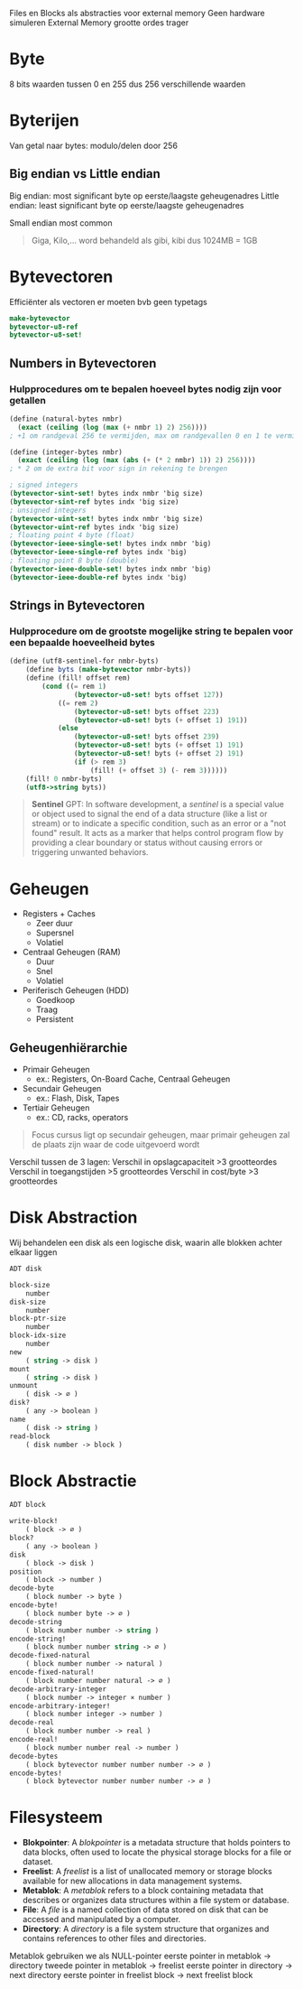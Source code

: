 Files en Blocks als abstracties voor external memory
Geen hardware simuleren
External Memory grootte ordes trager


# Byte
8 bits
waarden tussen 0 en 255
dus 256 verschillende waarden

# Byterijen
Van getal naar bytes:
modulo/delen door 256

## Big endian vs Little endian
Big endian: most significant byte op eerste/laagste geheugenadres
Little endian: least significant byte op eerste/laagste geheugenadres

Small endian most common

> Giga, Kilo,... word behandeld als gibi, kibi dus 1024MB = 1GB
# Bytevectoren
Efficiënter als vectoren er moeten bvb geen typetags

```scheme
make-bytevector
bytevector-u8-ref
bytevector-u8-set!
```
## Numbers in Bytevectoren
### Hulpprocedures om te bepalen hoeveel bytes nodig zijn voor getallen

```scheme
(define (natural-bytes nmbr)
  (exact (ceiling (log (max (+ nmbr 1) 2) 256)))) 
; +1 om randgeval 256 te vermijden, max om randgevallen 0 en 1 te vermijden

(define (integer-bytes nmbr)
  (exact (ceiling (log (max (abs (+ (* 2 nmbr) 1)) 2) 256))))
; * 2 om de extra bit voor sign in rekening te brengen
```

```scheme
; signed integers
(bytevector-sint-set! bytes indx nmbr 'big size)
(bytevector-sint-ref bytes indx 'big size)
; unsigned integers
(bytevector-uint-set! bytes indx nmbr 'big size)
(bytevector-uint-ref bytes indx 'big size)
; floating point 4 byte (float)
(bytevector-ieee-single-set! bytes indx nmbr 'big)
(bytevector-ieee-single-ref bytes indx 'big)
; floating point 8 byte (double)
(bytevector-ieee-double-set! bytes indx nmbr 'big)
(bytevector-ieee-double-ref bytes indx 'big)
```

## Strings in Bytevectoren

### Hulpprocedure om de grootste mogelijke string te bepalen voor een bepaalde hoeveelheid bytes

```scheme
(define (utf8-sentinel-for nmbr-byts)
	(define byts (make-bytevector nmbr-byts))
	(define (fill! offset rem)
		(cond ((= rem 1)
				(bytevector-u8-set! byts offset 127))
			((= rem 2)
				(bytevector-u8-set! byts offset 223)
				(bytevector-u8-set! byts (+ offset 1) 191))
			(else
				(bytevector-u8-set! byts offset 239)
				(bytevector-u8-set! byts (+ offset 1) 191)
				(bytevector-u8-set! byts (+ offset 2) 191)
				(if (> rem 3)
					(fill! (+ offset 3) (- rem 3))))))
	(fill! 0 nmbr-byts)
	(utf8->string byts))
```

> **Sentinel**
> GPT: In software development, a _sentinel_ is a special value or object used to signal the end of a data structure (like a list or stream) or to indicate a specific condition, such as an error or a "not found" result. It acts as a marker that helps control program flow by providing a clear boundary or status without causing errors or triggering unwanted behaviors.

# Geheugen
- Registers + Caches
	- Zeer duur
	- Supersnel
	- Volatiel
- Centraal Geheugen (RAM)
	- Duur
	- Snel
	- Volatiel
- Periferisch Geheugen (HDD)
	- Goedkoop
	- Traag
	- Persistent
## Geheugenhiërarchie
- Primair Geheugen
	- ex.: Registers, On-Board Cache, Centraal Geheugen
- Secundair Geheugen
	- ex.: Flash, Disk, Tapes
- Tertiair Geheugen
	- ex.: CD, racks, operators

> Focus cursus ligt op secundair geheugen, maar primair geheugen zal de plaats zijn waar de code uitgevoerd wordt

Verschil tussen de 3 lagen:
Verschil in opslagcapaciteit >3 grootteordes
Verschil in toegangstijden >5 grootteordes
Verschil in cost/byte >3 grootteordes

# Disk Abstraction
Wij behandelen een disk als een logische disk, waarin alle blokken achter elkaar liggen

```scheme
ADT disk

block-size
	number
disk-size
	number
block-ptr-size
	number
block-idx-size
	number
new
	( string -> disk )
mount
	( string -> disk )
unmount
	( disk -> ∅ )
disk?
	( any -> boolean )
name
	( disk -> string )
read-block
	( disk number -> block )
```

# Block Abstractie

```scheme
ADT block

write-block! 
	( block -> ∅ )
block?
	( any -> boolean )
disk
	( block -> disk )
position
	( block -> number )
decode-byte
	( block number -> byte )
encode-byte!
	( block number byte -> ∅ )
decode-string 
	( block number number -> string )
encode-string!
	( block number number string -> ∅ )
decode-fixed-natural
	( block number number -> natural )
encode-fixed-natural!
	( block number number natural -> ∅ )
decode-arbitrary-integer
	( block number -> integer × number )
encode-arbitrary-integer!
	( block number integer -> number )
decode-real
	( block number number -> real )
encode-real!
	( block number number real -> number )
decode-bytes
	( block bytevector number number number -> ∅ )
encode-bytes!
	( block bytevector number number number -> ∅ )
```

# Filesysteem

- **Blokpointer**: A _blokpointer_ is a metadata structure that holds pointers to data blocks, often used to locate the physical storage blocks for a file or dataset.
- **Freelist**: A _freelist_ is a list of unallocated memory or storage blocks available for new allocations in data management systems.
- **Metablok**: A _metablok_ refers to a block containing metadata that describes or organizes data structures within a file system or database.
- **File**: A _file_ is a named collection of data stored on disk that can be accessed and manipulated by a computer.
- **Directory**: A _directory_ is a file system structure that organizes and contains references to other files and directories.


Metablok gebruiken we als NULL-pointer
eerste pointer in metablok -> directory
tweede pointer in metablok -> freelist
eerste pointer in directory -> next directory
eerste pointer in freelist block -> next freelist block
